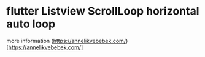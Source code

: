 # flutter  Listview ScrollLoop horizontal auto loop 
more information (https://annelikvebebek.com/)[https://annelikvebebek.com/]
